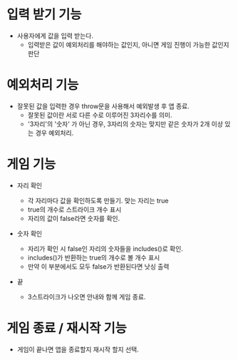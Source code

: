 # 입력 받기 기능

- 사용자에게 값을 입력 받는다.
  - 입력받은 값이 예외처리를 해야하는 값인지, 아니면 게임 진행이 가능한 값인지 판단

# 예외처리 기능

- 잘못된 값을 입력한 경우 throw문을 사용해서 예외발생 후 앱 종료.
  - 잘못된 값이란 서로 다른 수로 이루어진 3자리수를 의미.
  - '3자리'의 '숫자' 가 아닌 경우, 3자리의 숫자는 맞지만 같은 숫자가 2개 이상 있는 경우 예외처리.

# 게임 기능

- 자리 확인

  - 각 자리마다 값을 확인하도록 만들기. 맞는 자리는 true
  - true의 개수로 스트라이크 개수 표시
  - 자리의 값이 false라면 숫자를 확인.

- 숫자 확인

  - 자리가 확인 시 false인 자리의 숫자들을 includes()로 확인.
  - includes()가 반환하는 true의 개수로 볼 개수 표시
  - 만약 이 부분에서도 모두 false가 반환된다면 낫싱 출력

- 끝

  - 3스트라이크가 나오면 안내와 함께 게임 종료.

# 게임 종료 / 재시작 기능

- 게임이 끝나면 앱을 종료할지 재시작 할지 선택.
